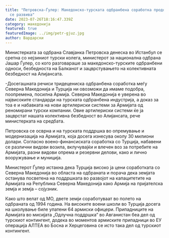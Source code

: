 ```yaml
---
title: "Петровска-Ѓулер: Македонско-турската одбранбена соработка продолжува да
  се развива"
date: 2023-07-26T18:16:47.339Z
category: македонија
featured: true
featuredImage: ../img/petr-gjuz.jpg
author: Вардарски
---
```

<!--StartFragment-->

Министерката за одбрана Славјанка Петровска денеска во Истанбул се сретна со нејзиниот турски колега, министерот за национална одбрана Јашар Ѓулер, со кого разговараше за македонско-турските одбранбени односи, безбедноста на Балканот и зацврстувањето на колективната безбедност на Алијансата.

\-Досегашната речиси тридецениска одбранбена соработка меѓу Северна Македонија и Турција ни овозможи да имаме подобра, поопремена, посилна Армија. Северна Македонија е уверена во највисоките стандарди на турската одбранбена индустрија, а доказ за тоа е и набавката на нови артилериски системи за Армијата од реномирани турски компании. Овие артилериски системи ќе ја зацврстат нашата колективна безбедност во Алијансата, рече министерката на средбата.

Петровска се осврна и на турската поддршка во опремување и модернизација на Армијата, која досега изнесува околу 30 милиони долари. Согласно воено-финансиската соработка со Турција, набавени се различни видови возила, вклучувајќи и влечен воз за потребите на Армијата, разни видови опрема и резервни делови, како и лично вооружување и муниција.

<!--EndFragment--><!--StartFragment-->

Министерот Ѓулер истакна дека Турција високо ја цени соработката со Северна Македонија во областа на одбраната и порача дека земјата останува посветена на поддршката во развојот на капацитетите на Армијата на Република Северна Македонија како Армија на пријателска земја и земја – сојузник.

Како што велат од МО, двете земји соработуваат во полето на одбраната од 1994 година. На високите воени школи во Турција досега на школување биле упатени 64 армиски офицери. Припадниците на Армијата во мисијата „Одлучна поддршка“ во Авганистан беа дел од турскиот контингент, додека во моментов армиските припадници во ЕУ операција АЛТЕА во Босна и Херцеговина се исто така дел од турскиот контингент.

<!--EndFragment-->